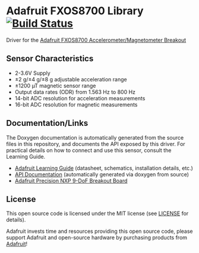 # Adafruit FXOS8700 Library [![Build Status](https://travis-ci.org/adafruit/Adafruit_FXOS8700.svg?branch=master)](https://travis-ci.org/adafruit/Adafruit_FXOS8700)

Driver for the [Adafruit FXOS8700 Accelerometer/Magnetometer Breakout](https://www.adafruit.com/product/3463)

## Sensor Characteristics

- 2-3.6V Supply
- ±2 g/±4 g/±8 g adjustable acceleration range
- ±1200 µT magnetic sensor range
- Output data rates (ODR) from 1.563 Hz to 800 Hz
- 14-bit ADC resolution for acceleration measurements
- 16-bit ADC resolution for magnetic measurements

## Documentation/Links

The Doxygen documentation is automatically generated from the source files
in this repository, and documents the API exposed by this driver. For
practical details on how to connect and use this sensor, consult the Learning
Guide.

- [Adafruit Learning Guide](https://learn.adafruit.com/nxp-precision-9dof-breakout/overview)
  (datasheet, schematics, installation details, etc.)
- [API Documentation](https://adafruit.github.io/Adafruit_FXOS8700/) (automatically generated via doxygen from source)
- [Adafruit Precision NXP 9-DoF Breakout Board](https://www.adafruit.com/product/3463)

## License

This open source code is licensed under the MIT license (see [LICENSE](LICENSE)
for details).

Adafruit invests time and resources providing this open source code, please
support Adafruit and open-source hardware by purchasing products from
[Adafruit](https://www.adafruit.com)!
